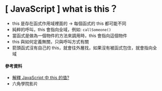 # \[ JavaScript ] what is this？

* this 是存在函式作用域裡面的 → 每個函式的 this 都可能不同
* 純粹的呼叫，this 會指向全域，例如: `callSomeone()`
* 當函式是做為一個物件的方法來調用時，this 會指向這個物件
* this 與如何定義無關，只與呼叫方式有關
* 箭頭函式沒有自己的 this，就會往外層找，如果沒有被函式包住，就會指向全域

#### 參考資料
* <a href='https://www.explainthis.io/zh-hant/swe/what-is-this' target='_blank'>解釋 JavaScript 中 this 的值?</a>
* 六角學院影片
